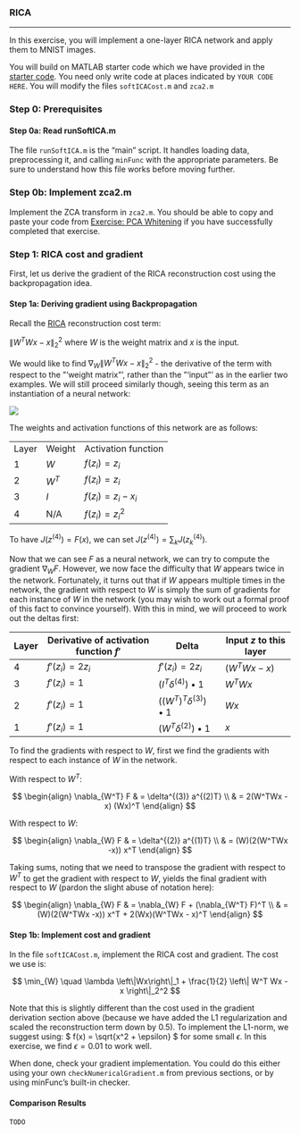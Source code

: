 

### RICA

---

In this exercise, you will implement a one-layer RICA network and apply them to MNIST images.

You will build on MATLAB starter code which we have provided in the [starter code](https://github.com/amaas/stanford_dl_ex). You need only write code at places indicated by `YOUR CODE HERE`. You will modify the files `softICACost.m` and `zca2.m`

### Step 0: Prerequisites

#### Step 0a: Read runSoftICA.m

The file `runSoftICA.m` is the “main” script. It handles loading data, preprocessing it, and calling `minFunc` with the appropriate parameters. Be sure to understand how this file works before moving further.

### Step 0b: Implement zca2.m

Implement the ZCA transform in `zca2.m`. You should be able to copy and paste your code from [Exercise: PCA Whitening](/wayback-mooc/stanford-ufldl/tutorial/unsupervised/ExercisePCAWhitening) if you have successfully completed that exercise.

### Step 1: RICA cost and gradient

First, let us derive the gradient of the RICA reconstruction cost using the backpropagation idea.

#### Step 1a: Deriving gradient using Backpropagation

Recall the [RICA](/wayback-mooc/stanford-ufldl/tutorial/unsupervised/RICA) reconstruction cost term:

$\lVert W^TWx - x \rVert_2^2$
where $W$ is the weight matrix and $x$ is the input.

We would like to find $\nabla_W \lVert W^TWx - x \rVert_2^2$ - the derivative of the term with respect to the ”‘weight matrix”’, rather than the ”‘input”’ as in the earlier two examples. We will still proceed similarly though, seeing this term as an instantiation of a neural network:

![](/wayback-mooc/stanford-ufldl/tutorial/images/Backpropagation_Method_Example_3.png)

The weights and activation functions of this network are as follows:

|  |  |  |
| --- | --- | --- |
| $\text{Layer}$ | $\text{Weight}$ | $\text{Activation function}$ |
| $1$ | $W$ | $f(z_i) = z_i$ |
| $2$ | $W^T$ | $f(z_i) = z_i$ |
| $3$ | $I$ | $f(z_i) = z_i - x_i$ |
| $4$ | $\text{N/A}$ | $f(z_i) = z_i^2$ |

To have $J(z^{(4)}) = F(x)$, we can set $J(z^{(4)}) = \sum_k J(z^{(4)}_k)$.

Now that we can see $F$ as a neural network, we can try to compute the gradient $\nabla_W F$. However, we now face the difficulty that $W$ appears twice in the network. Fortunately, it turns out that if $W$ appears multiple times in the network, the gradient with respect to $W$ is simply the sum of gradients for each instance of $W$ in the network (you may wish to work out a formal proof of this fact to convince yourself). With this in mind, we will proceed to work out the deltas first:

| $\text{Layer}$ | $\text{Derivative of activation function }f'$ | $\text{Delta}$ | $\text{Input }z \text{ to this layer}$ |
| --- | --- | --- | --- |
| $4$ | $f'(z_i) = 2z_i$ | $f'(z_i) = 2z_i$ | $(W^TWx - x)$ |
| $3$ | $f'(z_i) = 1$ | $\left( I^T \delta^{(4)} \right) \bullet 1$ | $W^TWx$ |
| $2$ | $f'(z_i) = 1$ | $\left( (W^T)^T \delta^{(3)} \right) \bullet 1$ | $Wx$ |
| $1$ | $f'(z_i) = 1$ | $\left( W^T \delta^{(2)} \right) \bullet 1$ | $x$ |

To find the gradients with respect to $W$, first we find the gradients with respect to each instance of $W$ in the network.

With respect to $W^T$:

$$
\begin{align}
\nabla_{W^T} F & = \delta^{(3)} a^{(2)T} \\
& = 2(W^TWx - x) (Wx)^T
\end{align}
$$

With respect to $W$:

$$
\begin{align}
\nabla_{W} F & = \delta^{(2)} a^{(1)T} \\
& = (W)(2(W^TWx -x)) x^T
\end{align}
$$

Taking sums, noting that we need to transpose the gradient with respect to $W^T$ to get the gradient with respect to $W$, yields the final gradient with respect to $W$ (pardon the slight abuse of notation here):

$$
\begin{align}
\nabla_{W} F & = \nabla_{W} F + (\nabla_{W^T} F)^T \\
& = (W)(2(W^TWx -x)) x^T + 2(Wx)(W^TWx - x)^T
\end{align}
$$

#### Step 1b: Implement cost and gradient

In the file `softICACost.m`, implement the RICA cost and gradient. The cost we use is:

$$
\min_{W} \quad \lambda \left\|Wx\right\|_1 + \frac{1}{2} \left\| W^T Wx - x \right\|_2^2
$$

Note that this is slightly different than the cost used in the gradient derivation section above (because we have added the L1 regularization and scaled the reconstruction term down by 0.5). To implement the L1-norm, we suggest using: $ f(x) = \sqrt{x^2 + \epsilon} $ for some small $\epsilon$. In this exercise, we find $\epsilon=0.01$ to work well.

When done, check your gradient implementation. You could do this either using your own `checkNumericalGradient.m` from previous sections, or by using minFunc’s built-in checker.

#### Comparison Results

`TODO`
